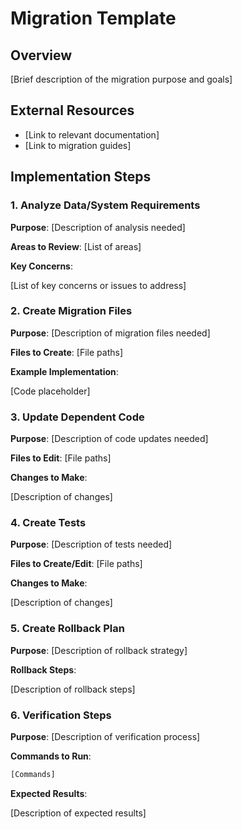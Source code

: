 # Migration Template

## Overview

[Brief description of the migration purpose and goals]

## External Resources

- [Link to relevant documentation]
- [Link to migration guides]

## Implementation Steps

### 1. Analyze Data/System Requirements

**Purpose**: [Description of analysis needed]

**Areas to Review**: [List of areas]

**Key Concerns**:

[List of key concerns or issues to address]

### 2. Create Migration Files

**Purpose**: [Description of migration files needed]

**Files to Create**: [File paths]

**Example Implementation**:

[Code placeholder]

### 3. Update Dependent Code

**Purpose**: [Description of code updates needed]

**Files to Edit**: [File paths]

**Changes to Make**:

[Description of changes]

### 4. Create Tests

**Purpose**: [Description of tests needed]

**Files to Create/Edit**: [File paths]

**Changes to Make**:

[Description of changes]

### 5. Create Rollback Plan

**Purpose**: [Description of rollback strategy]

**Rollback Steps**:

[Description of rollback steps]

### 6. Verification Steps

**Purpose**: [Description of verification process]

**Commands to Run**:
```bash
[Commands]
```

**Expected Results**:

[Description of expected results]
